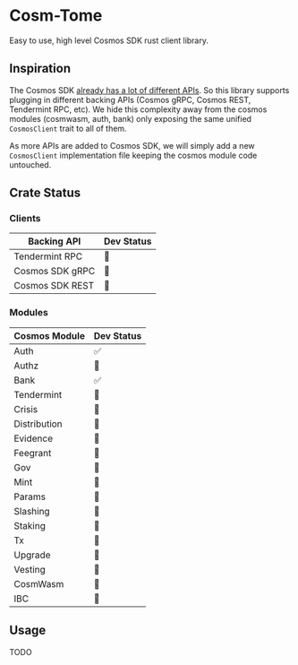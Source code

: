 # Cosm-Tome

Easy to use, high level Cosmos SDK rust client library.

## Inspiration

The Cosmos SDK [already has a lot of different APIs](https://github.com/cosmos/cosmos-sdk/blob/main/docs/docs/core/06-grpc_rest.md). So this library supports plugging in different backing APIs (Cosmos gRPC, Cosmos REST, Tendermint RPC, etc). We hide this complexity away from the cosmos modules (cosmwasm, auth, bank) only exposing the same unified `CosmosClient` trait to all of them.

As more APIs are added to Cosmos SDK, we will simply add a new `CosmosClient` implementation file keeping the cosmos module code untouched.

## Crate Status

### Clients

| Backing API | Dev Status |
| ------------- | ------------- | 
| Tendermint RPC | 🔨 |
| Cosmos SDK gRPC | 🔨 | 
| Cosmos SDK REST | 🚫 |

### Modules

| Cosmos Module | Dev Status |
| ------------- | ------------- | 
| Auth | ✅ |
| Authz | 🚫 |
| Bank | ✅ |
| Tendermint | 🚫 |
| Crisis | 🚫 |
| Distribution | 🚫 |
| Evidence | 🚫 |
| Feegrant | 🚫 |
| Gov | 🚫 |
| Mint | 🚫 |
| Params | 🚫 |
| Slashing | 🚫 |
| Staking | 🚫 |
| Tx | 🚫 |
| Upgrade | 🚫 |
| Vesting | 🚫 |
| CosmWasm | 🔨 |
| IBC | 🚫 |


## Usage

TODO
